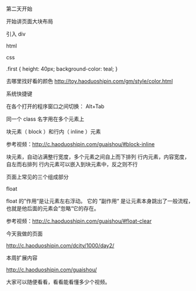 第二天开始

开始讲页面大块布局

引入 div

html

<div class="first"></div>

css

.first {
  height: 40px;
  background-color: teal;
}

去哪里找好看的颜色 http://toy.haoduoshipin.com/gm/style/color.html

系统快捷键

在各个打开的程序窗口之间切换： Alt+Tab

同一个 class 名字用在多个元素上

<div class="odd"></div>
<div class="even"></div>
<div class="odd"></div>
<div class="even"></div>

块元素（ block ）和行内（ inline ）元素

参考视频：http://c.haoduoshipin.com/guaishou/#block-inline

块元素，自动沾满整行宽度，多个元素之间自上而下排列
 行内元素，内容宽度，自左而右排列
 行内元素可以嵌入到块元素中，反之则不行

页面上常见的三个组成部分

<div class="header"></div>
<div class="main"></div>
<div class="footer"></div>

float

float 的”作用“是让元素左右浮动。
 它的 ”副作用“ 是让元素本身跳出了一般流程，也就是他后面的元素会”忽略“它的存在。

参考视频：http://c.haoduoshipin.com/guaishou/#float-clear

今天我做的页面

http://c.haoduoshipin.com/dcity/1000/day2/

本周扩展内容

http://c.haoduoshipin.com/guaishou/

大家可以随便看看，看看能看懂多少个视频。
